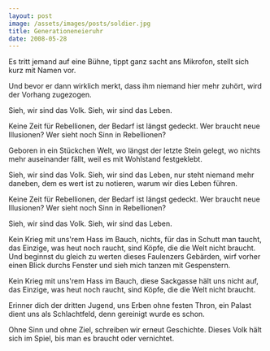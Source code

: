 ```yaml
---
layout: post
image: /assets/images/posts/soldier.jpg
title: Generationeneieruhr
date: 2008-05-28
---
```


Es tritt jemand auf eine Bühne,
tippt ganz sacht ans Mikrofon,
stellt sich kurz mit Namen vor.

Und bevor er dann wirklich merkt,
dass ihm niemand hier mehr zuhört,
wird der Vorhang zugezogen.

Sieh, wir sind das Volk.
Sieh, wir sind das Leben.

Keine Zeit für Rebellionen,
der Bedarf ist längst gedeckt.
Wer braucht neue Illusionen?
Wer sieht noch Sinn in Rebellionen?

Geboren in ein Stückchen Welt,
wo längst der letzte Stein gelegt,
wo nichts mehr auseinander fällt,
weil es mit Wohlstand festgeklebt.

Sieh, wir sind das Volk.
Sieh, wir sind das Leben,
nur steht niemand mehr daneben,
dem es wert ist zu notieren,
warum wir dies Leben führen.

Keine Zeit für Rebellionen,
der Bedarf ist längst gedeckt.
Wer braucht neue Illusionen?
Wer sieht noch Sinn in Rebellionen?

Sieh, wir sind das Volk.
Sieh, wir sind das Leben.

Kein Krieg mit uns'rem Hass im Bauch,
nichts, für das in Schutt man taucht,
das Einzige, was heut noch raucht,
sind Köpfe, die die Welt nicht braucht.
Und beginnst du gleich zu werten
dieses Faulenzers Gebärden,
wirf vorher einen Blick durchs Fenster
und sieh mich tanzen mit Gespenstern.

Kein Krieg mit uns'rem Hass im Bauch,
diese Sackgasse hält uns nicht auf,
das Einzige, was heut noch raucht,
sind Köpfe, die die Welt nicht braucht.

Erinner dich der dritten Jugend,
uns Erben ohne festen Thron,
ein Palast dient uns als Schlachtfeld,
denn gereinigt wurde es schon.

Ohne Sinn und ohne Ziel,
schreiben wir erneut Geschichte.
Dieses Volk hält sich im Spiel,
bis man es braucht oder vernichtet.